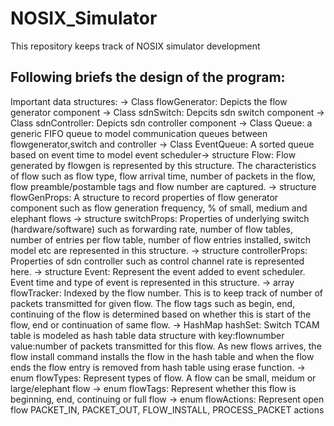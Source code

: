 NOSIX_Simulator
===============
This repository keeps track of NOSIX simulator development

Following briefs the design of the program:
-------------------------------------------
Important data structures:
-> Class flowGenerator: Depicts the flow generator component
-> Class sdnSwitch: Depcits sdn switch component
-> Class sdnController: Depicts sdn controller component
-> Class Queue: a generic FIFO queue to model communication queues between flowgenerator,switch and controller
-> Class EventQueue: A sorted queue based on event time to model event scheduler-> structure Flow: Flow generated by flowgen is represented by this structure. The characteristics of flow such as flow type, flow arrival time, number of packets in the flow, flow preamble/postamble tags and flow number are captured.
-> structure flowGenProps: A structure to record properties of flow generator component such as flow generation frequency, % of small, medium and elephant flows
-> structure switchProps: Properties of underlying switch (hardware/software) such as forwarding rate, number of flow tables, number of entries per flow table, number of flow entries installed, switch model etc are represented in this structure.
-> structure controllerProps: Properties of sdn controller such as control channel rate is represented here.
-> structure Event: Represent the event added to event scheduler. Event time and type of event is represented in this structure.
-> array flowTracker: Indexed by the flow number. This is to keep track of number of packets transmitted for given flow. The flow tags such as begin, end, continuing of the flow is determined based on whether this is start of the flow, end or continuation of same flow.
-> HashMap hashSet: Switch TCAM table is modeled as hash table data structure with key:flownumber value:number of packets transmitted for this flow. As new flows arrives, the flow install command installs the flow in the hash table and when the flow ends the flow entry is removed from hash table using erase function.
-> enum flowTypes: Represent types of flow. A flow can be small, meidum or large/elephant flow
-> enum flowTags: Represent whether this flow is beginning, end, continuing or full flow
-> enum flowActions: Represent open flow PACKET_IN, PACKET_OUT, FLOW_INSTALL, PROCESS_PACKET actions

